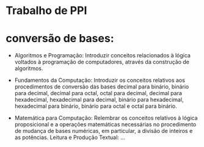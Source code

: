 
  #      Trabalho de PPI
  
  
   # conversão de bases:

- Algoritmos e Programação: Introduzir conceitos relacionados à lógica voltados à programação de computadores, através da construção de algoritmos.
  

- Fundamentos da Computação: Introduzir os conceitos relativos aos procedimentos de conversão das bases decimal para binário, binário para decimal, decimal para octal, octal para decimal, decimal para hexadecimal, hexadecimal para decimal, binário para hexadecimal, hexadecimal para binário, binário para octal e octal para binário.


- Matemática para Computação: Relembrar os conceitos relativos à lógica proposicional e a operações matemáticas necessárias no procedimento de mudança de bases numéricas, em particular, a divisão de inteiros e as potências.
Leitura e Produção Textual: …
